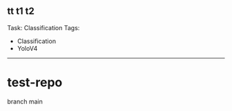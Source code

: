 tt
t1
t2
---
Task: Classification
Tags:
  - Classification
  - YoloV4
---


# test-repo
branch main
